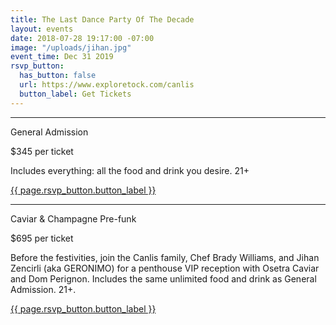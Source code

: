 ```yaml
---
title: The Last Dance Party Of The Decade
layout: events
date: 2018-07-28 19:17:00 -07:00
image: "/uploads/jihan.jpg"
event_time: Dec 31 2O19
rsvp_button:
  has_button: false
  url: https://www.exploretock.com/canlis
  button_label: Get Tickets
---
```


<hr class="mb3 mt0">
<div class="mb2 Display2">General Admission</div>
<p>$345 per ticket</p>
<p>Includes everything: all the food and drink you desire. 21+</p>
<div class="EventsButton d-mb5 mb5 mt3 d-mt1">
  <a class="Caption" target="_blank" href="https://www.exploretock.com/canlis/event/81669/last-dance-party-of-the-decade">
    {{ page.rsvp_button.button_label }}
  </a>
</div>
<hr class="mb3 mt0">
<div class="mb2 Display2">Caviar & Champagne Pre-funk</div>
<p>$695 per ticket</p>
<p>Before the festivities, join the Canlis family, Chef Brady Williams, and Jihan Zencirli (aka GERONIMO) for a penthouse VIP reception with Osetra Caviar and Dom Perignon. Includes the same unlimited food and drink as General Admission. 21+.</p>
<div class="EventsButton d-mb5 mb5 mt3 d-mt1">
  <a class="Caption" target="_blank" href="https://www.exploretock.com/canlis/event/81666/caviar-champagne-pre-funk-and-party">
    {{ page.rsvp_button.button_label }}
  </a>
</div>
